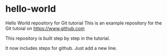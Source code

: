 # hello-world
Hello World repository for Git tutorial
This is an example repository for the Git tutoial on https://www.github.com

This repository is built step by step in the tutorial. 

It now includes steps for github.
Just add a new line.
